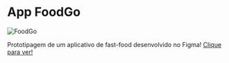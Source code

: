 # App FoodGo

![FoodGo](https://github.com/JoaoEduSB/AppFoodGo/assets/146045770/84a74a2f-f0ca-4497-aaf3-d5db5ada9c03)
<br>

Prototipagem de um aplicativo de fast-food desenvolvido no Figma!
[Clique para ver!](https://www.figma.com/design/SAOK9cBuy44aB8hKempAl6/Projeto-11?node-id=0%3A1&t=DSrl5M86nZ5HGr9T-1)

